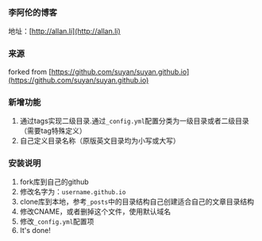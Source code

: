 ### 李阿伦的博客

地址：[http://allan.li](http://allan.li)

### 来源

forked from [https://github.com/suyan/suyan.github.io](https://github.com/suyan/suyan.github.io)

### 新增功能

1. 通过tags实现二级目录.通过`_config.yml`配置分类为一级目录或者二级目录（需要tag特殊定义）
2. 自己定义目录名称（原版英文目录均为小写或大写）

### 安装说明

1. fork库到自己的github
2. 修改名字为：`username.github.io`
3. clone库到本地，参考`_posts`中的目录结构自己创建适合自己的文章目录结构
4. 修改CNAME，或者删掉这个文件，使用默认域名
5. 修改`_config.yml`配置项
6. It's done!
